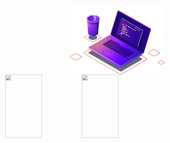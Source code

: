 <img src="Images/computer-illustration (1).png" min-width="300px" max-width="300px" width="300px" align="right" alt="Computador">


<p>
  <img 
       width="48%" 
       min-width="420px" 
       height="200px" 
       align="left" 
       src= "https://github-readme-stats.vercel.app/api?username=AllanDonato7&show_icons=true&theme=radical"/>
   
  <img 
       width="48%" 
       min-width="420px" 
       height="200px" 
       align="left" 
       src= "https://github-readme-stats.vercel.app/api/top-langs/?username=AllanDonato7&layout=compact&theme=radical"/>
   
</p>



